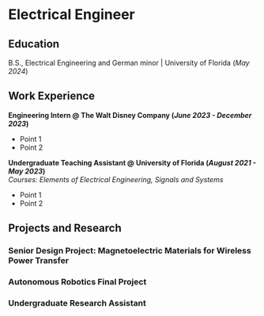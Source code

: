 # Electrical Engineer

## Education
B.S., Electrical Engineering and German minor | University of Florida (_May 2024_)

## Work Experience
**Engineering Intern @ The Walt Disney Company (_June 2023 - December 2023_)**
- Point 1
- Point 2

**Undergraduate Teaching Assistant @ University of Florida (_August 2021 - May 2023_)**   
*Courses: Elements of Electrical Engineering, Signals and Systems*
- Point 1
- Point 2

## Projects and Research
### Senior Design Project: Magnetoelectric Materials for Wireless Power Transfer

### Autonomous Robotics Final Project

### Undergraduate Research Assistant

